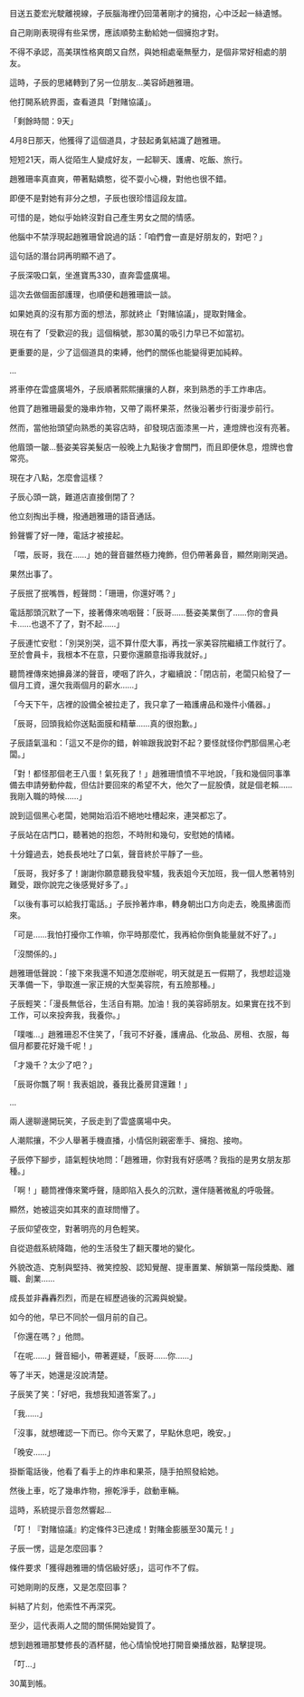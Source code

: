 目送五菱宏光駛離視線，子辰腦海裡仍回蕩著剛才的擁抱，心中泛起一絲遺憾。  

自己剛剛表現得有些呆愣，應該順勢主動給她一個擁抱才對。  

不得不承認，高美琪性格爽朗又自然，與她相處毫無壓力，是個非常好相處的朋友。  

這時，子辰的思緒轉到了另一位朋友...美容師趙雅珊。  

他打開系統界面，查看道具「對賭協議」。  

「剩餘時間：9天」  

4月8日那天，他獲得了這個道具，才鼓起勇氣結識了趙雅珊。  

短短21天，兩人從陌生人變成好友，一起聊天、護膚、吃飯、旅行。  

趙雅珊率真直爽，帶著點嬌憨，從不耍小心機，對他也很不錯。  

即便不是對她有非分之想，子辰也很珍惜這段友誼。  

可惜的是，她似乎始終沒對自己產生男女之間的情感。  

他腦中不禁浮現起趙雅珊曾說過的話：「咱們會一直是好朋友的，對吧？」  

這句話的潛台詞再明顯不過了。  

子辰深吸口氣，坐進寶馬330，直奔雲盛廣場。  

這次去做個面部護理，也順便和趙雅珊談一談。  

如果她真的沒有那方面的想法，那就終止「對賭協議」，提取對賭金。  

現在有了「受歡迎的我」這個稱號，那30萬的吸引力早已不如當初。  

更重要的是，少了這個道具的束縛，他們的關係也能變得更加純粹。  

...  

將車停在雲盛廣場外，子辰順著熙熙攘攘的人群，來到熟悉的手工炸串店。  

他買了趙雅珊最愛的幾串炸物，又帶了兩杯果茶，然後沿著步行街漫步前行。  

然而，當他抬頭望向熟悉的美容店時，卻發現店面漆黑一片，連燈牌也沒有亮著。  

他眉頭一皺...藝姿美容美髮店一般晚上九點後才會關門，而且即便休息，燈牌也會常亮。  

現在才八點，怎麼會這樣？  

子辰心頭一跳，難道店直接倒閉了？  

他立刻掏出手機，撥通趙雅珊的語音通話。  

鈴聲響了好一陣，電話才被接起。  

「喂，辰哥，我在……」她的聲音雖然極力掩飾，但仍帶著鼻音，顯然剛剛哭過。  

果然出事了。  

子辰抿了抿嘴唇，輕聲問：「珊珊，你還好嗎？」  

電話那頭沉默了一下，接著傳來嗚咽聲：「辰哥……藝姿美業倒了……你的會員卡……也退不了了，對不起……」  

子辰連忙安慰：「別哭別哭，這不算什麼大事，再找一家美容院繼續工作就行了。至於會員卡，我根本不在意，只要你還願意指導我就好。」  

聽筒裡傳來她擤鼻涕的聲音，哽咽了許久，才繼續說：「閉店前，老闆只給發了一個月工資，還欠我兩個月的薪水……」  

「今天下午，店裡的設備全被拉走了，我只拿了一箱護膚品和幾件小儀器。」  

「辰哥，回頭我給你送點面膜和精華……真的很抱歉。」  

子辰語氣溫和：「這又不是你的錯，幹嘛跟我說對不起？要怪就怪你們那個黑心老闆。」  

「對！都怪那個老王八蛋！氣死我了！」趙雅珊憤憤不平地說，「我和幾個同事準備去申請勞動仲裁，但估計要回來的希望不大，他欠了一屁股債，就是個老賴……我剛入職的時候……」  

說到這個黑心老闆，她開始滔滔不絕地吐槽起來，連哭都忘了。  

子辰站在店門口，聽著她的抱怨，不時附和幾句，安慰她的情緒。  

十分鐘過去，她長長地吐了口氣，聲音終於平靜了一些。  

「辰哥，我好多了！謝謝你願意聽我發牢騷，我表姐今天加班，我一個人憋著特別難受，跟你說完之後感覺好多了。」  

「以後有事可以給我打電話。」子辰拎著炸串，轉身朝出口方向走去，晚風拂面而來。  

「可是……我怕打擾你工作嘛，你平時那麼忙，我再給你倒負能量就不好了。」  

「沒關係的。」  

趙雅珊低聲說：「接下來我還不知道怎麼辦呢，明天就是五一假期了，我想趁這幾天準備一下，爭取進一家正規的大型美容院，有五險那種。」  

子辰輕笑：「漫長無低谷，生活自有期。加油！我的美容師朋友。如果實在找不到工作，可以來投奔我，我養你。」  

「噗嗤...」趙雅珊忍不住笑了，「我可不好養，護膚品、化妝品、房租、衣服，每個月都要花好幾千呢！」  

「才幾千？太少了吧？」  

「辰哥你飄了啊！我表姐說，養我比養房貸還難！」  

...  

兩人邊聊邊開玩笑，子辰走到了雲盛廣場中央。  

人潮熙攘，不少人舉著手機直播，小情侶則親密牽手、擁抱、接吻。  

子辰停下腳步，語氣輕快地問：「趙雅珊，你對我有好感嗎？我指的是男女朋友那種。」  

「啊！」聽筒裡傳來驚呼聲，隨即陷入長久的沉默，還伴隨著微亂的呼吸聲。  

顯然，她被這突如其來的直球問懵了。  

子辰仰望夜空，對著明亮的月色輕笑。  

自從遊戲系統降臨，他的生活發生了翻天覆地的變化。  

外貌改造、克制與堅持、微笑控股、認知覺醒、提車置業、解鎖第一階段獎勵、離職、創業……  

成長並非轟轟烈烈，而是在經歷過後的沉澱與蛻變。  

如今的他，早已不同於一個月前的自己。  

「你還在嗎？」他問。  

「在呢……」聲音細小，帶著遲疑，「辰哥……你……」  

等了半天，她還是沒說清楚。  

子辰笑了笑：「好吧，我想我知道答案了。」  

「我……」  

「沒事，就想確認一下而已。你今天累了，早點休息吧，晚安。」  

「晚安……」  

掛斷電話後，他看了看手上的炸串和果茶，隨手拍照發給她。  

然後上車，吃了幾串炸物，擦乾淨手，啟動車輛。  

這時，系統提示音忽然響起...  

「叮！『對賭協議』約定條件3已達成！對賭金膨脹至30萬元！」  

子辰一愣，這是怎麼回事？  

條件要求「獲得趙雅珊的情侶級好感」，這可作不了假。  

可她剛剛的反應，又是怎麼回事？  

糾結了片刻，他索性不再深究。  

至少，這代表兩人之間的關係開始變質了。  

想到趙雅珊那雙修長的酒杯腿，他心情愉悅地打開音樂播放器，點擊提現。  

「叮...」  

30萬到帳。